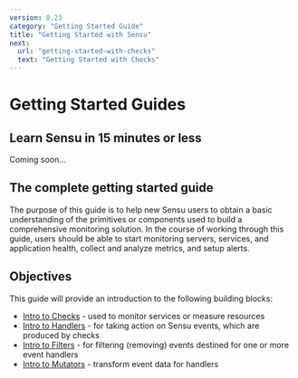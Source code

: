```yaml
---
version: 0.23
category: "Getting Started Guide"
title: "Getting Started with Sensu"
next:
  url: "getting-started-with-checks"
  text: "Getting Started with Checks"
---
```


# Getting Started Guides

## Learn Sensu in 15 minutes or less

Coming soon...

## The complete getting started guide

The purpose of this guide is to help new Sensu users to obtain a basic
understanding of the primitives or components used to build a comprehensive
monitoring solution. In the course of working through this guide, users should
be able to start monitoring servers, services, and application health, collect
and analyze metrics, and setup alerts.

## Objectives

This guide will provide an introduction to the following building blocks:

- [Intro to Checks][1] - used to monitor services or measure resources
- [Intro to Handlers][2] - for taking action on Sensu events, which are produced by checks
- [Intro to Filters][3] - for filtering (removing) events destined for one or more event handlers
- [Intro to Mutators][4] - transform event data for handlers


[1]:  getting-started-with-checks
[2]:  getting-started-with-handlers
[3]:  getting-started-with-filters
[4]:  getting-started-with-mutators
